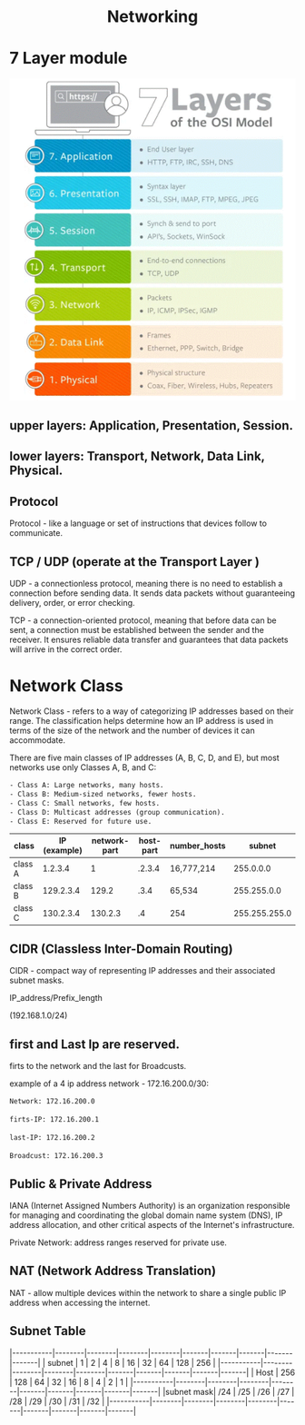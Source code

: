 <div align="center">

# **Networking**

</div>


# 7 Layer module

![7 Layer](7Layers.gif)


## upper layers: Application, Presentation, Session.

## lower layers: Transport, Network, Data Link, Physical.

## Protocol 

  Protocol - like a language or set of instructions that devices follow to communicate.

## TCP / UDP (operate at the Transport Layer )

  UDP - a connectionless protocol, meaning there is no need to establish a connection before sending data. It sends data packets without guaranteeing delivery, order, or error checking.

  TCP - a connection-oriented protocol, meaning that before data can be sent, a connection must be established between the sender and the receiver. It ensures reliable data transfer and guarantees that data packets will arrive in the correct order.
  
# Network Class

  Network Class - refers to a way of categorizing IP addresses based on their range. The classification helps determine how an IP address is used in terms of the size of the network and the number of devices it can accommodate.

  There are five main classes of IP addresses (A, B, C, D, and E), but most networks use only Classes A, B, and C:

    - Class A: Large networks, many hosts.
    - Class B: Medium-sized networks, fewer hosts.
    - Class C: Small networks, few hosts.
    - Class D: Multicast addresses (group communication).
    - Class E: Reserved for future use.


|    class    |     IP (example)   |   network-part     |    host-part     |   number_hosts   |   subnet      |
|-------------|--------------------|--------------------|------------------|------------------|---------------|
| class A     | 1.2.3.4            | 1                  | .2.3.4           | 16,777,214       | 255.0.0.0     |
| class B     | 129.2.3.4          | 129.2              | .3.4             | 65,534           | 255.255.0.0   |
| class C     | 130.2.3.4          | 130.2.3            | .4               | 254              | 255.255.255.0 |


## CIDR  (Classless Inter-Domain Routing)

  CIDR - compact way of representing IP addresses and their associated subnet masks.

  IP_address/Prefix_length

  (192.168.1.0/24)

## first and Last Ip are reserved. 
  firts to the network and the last for Broadcusts.

  example of a 4 ip address network - 172.16.200.0/30:

    Network: 172.16.200.0
    
    firts-IP: 172.16.200.1
    
    last-IP: 172.16.200.2
    
    Broadcust: 172.16.200.3

## Public & Private Address

  IANA (Internet Assigned Numbers Authority) is an organization responsible for managing and coordinating the global domain name system (DNS), IP address allocation, and other critical aspects of the Internet's infrastructure.
  
  Private Network: address ranges reserved for private use.

## NAT (Network Address Translation)

  NAT - allow multiple devices within the network to share a single public IP address when accessing the internet. 

## Subnet Table

|-----------|--------|--------|--------|--------|-------|-------|-------|-------|-------|
|   subnet  |   1    |    2   |    4   |    8   |   16  |   32  |   64  |  128  |  256  |
|-----------|--------|--------|--------|--------|-------|-------|-------|-------|-------|
|   Host    |   256  |  128   |   64   |   32   |   16  |   8   |   4   |   2   |   1   |
|-----------|--------|--------|--------|--------|-------|-------|-------|-------|-------|
|subnet mask|  /24   |  /25   |   /26  |   /27  |  /28  |  /29  |  /30  |  /31  |  /32  | 
|-----------|--------|--------|--------|--------|-------|-------|-------|-------|-------|

